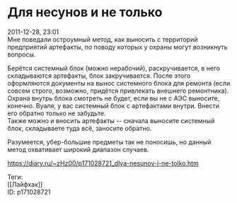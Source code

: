 Для несунов и не только
========================

   
 2011-12-28, 23:01   
  Мне поведали остроумный метод, как выносить с территорий предприятий артефакты, по поводу которых у охраны могут возникнуть вопросы.   
   
 Берётся системный блок (можно нерабочий), раскручивается, в него складываются артефакты, блок закручивается. После этого оформляются документы на вынос системного блока для ремонта (если совсем строго, возможно, придётся привлекать внешнего ремонтника). Охрана внутрь блока смотреть не будет, если вы не с АЭС выносите, конечно. Вуаля, у вас системный блок с артефактами внутри. Внести его обратно только не забудьте.   
 Также можно и вносить артефакты -- сначала выносите системный блок, складываете туда всё, заносите обратно.   
   
 Разумеется, убер-большие предметы так не поносишь, но данный метод охвативает широкий диапазон случаев.   
    
 <https://diary.ru/~zHz00/p171028721_dlya-nesunov-i-ne-tolko.htm>   
   
 Теги:   
 [[Лайфхак]]   
 ID: p171028721